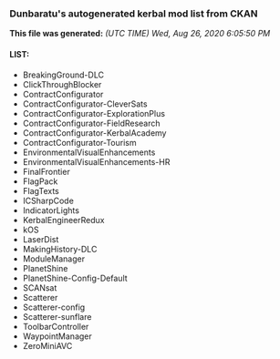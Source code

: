 ### Dunbaratu's autogenerated kerbal mod list from CKAN

**This file was generated:** *(UTC TIME) Wed, Aug 26, 2020 6:05:50 PM*

#### LIST:

* BreakingGround-DLC
* ClickThroughBlocker
* ContractConfigurator
* ContractConfigurator-CleverSats
* ContractConfigurator-ExplorationPlus
* ContractConfigurator-FieldResearch
* ContractConfigurator-KerbalAcademy
* ContractConfigurator-Tourism
* EnvironmentalVisualEnhancements
* EnvironmentalVisualEnhancements-HR
* FinalFrontier
* FlagPack
* FlagTexts
* ICSharpCode
* IndicatorLights
* KerbalEngineerRedux
* kOS
* LaserDist
* MakingHistory-DLC
* ModuleManager
* PlanetShine
* PlanetShine-Config-Default
* SCANsat
* Scatterer
* Scatterer-config
* Scatterer-sunflare
* ToolbarController
* WaypointManager
* ZeroMiniAVC
